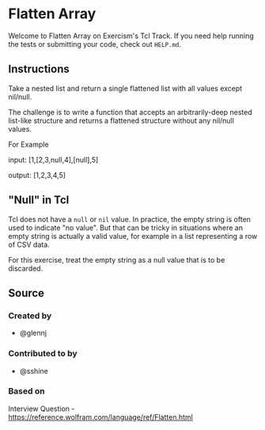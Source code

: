 # Flatten Array

Welcome to Flatten Array on Exercism's Tcl Track.
If you need help running the tests or submitting your code, check out `HELP.md`.

## Instructions

Take a nested list and return a single flattened list with all values except nil/null.

The challenge is to write a function that accepts an arbitrarily-deep nested list-like structure and returns a flattened structure without any nil/null values.

For Example

input: [1,[2,3,null,4],[null],5]

output: [1,2,3,4,5]

## "Null" in Tcl

Tcl does not have a `null` or `nil` value.
In practice, the empty string is often used to indicate "no value".
But that can be tricky in situations where an empty string is actually a valid value, for example in a list representing a row of CSV data.

For this exercise, treat the empty string as a null value that is to be discarded.

## Source

### Created by

- @glennj

### Contributed to by

- @sshine

### Based on

Interview Question - https://reference.wolfram.com/language/ref/Flatten.html